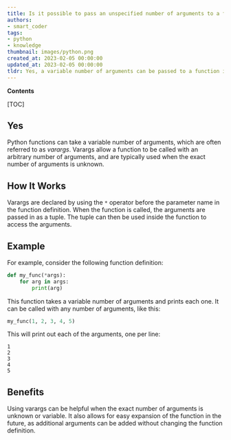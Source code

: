 ```yaml
---
title: Is it possible to pass an unspecified number of arguments to a function?
authors:
- smart_coder
tags:
- python
- knowledge
thumbnail: images/python.png
created_at: 2023-02-05 00:00:00
updated_at: 2023-02-05 00:00:00
tldr: Yes, a variable number of arguments can be passed to a function in Python using the *args syntax.
---
```


**Contents**

[TOC]

## Yes
Python functions can take a variable number of arguments, which are often referred to as *varargs*. Varargs allow a function to be called with an arbitrary number of arguments, and are typically used when the exact number of arguments is unknown.

## How It Works
Varargs are declared by using the `*` operator before the parameter name in the function definition. When the function is called, the arguments are passed in as a tuple. The tuple can then be used inside the function to access the arguments.

## Example
For example, consider the following function definition:
```python
def my_func(*args):
    for arg in args:
        print(arg)
```
This function takes a variable number of arguments and prints each one. It can be called with any number of arguments, like this:
```python
my_func(1, 2, 3, 4, 5)
```
This will print out each of the arguments, one per line:
```
1
2
3
4
5
```

## Benefits
Using varargs can be helpful when the exact number of arguments is unknown or variable. It also allows for easy expansion of the function in the future, as additional arguments can be added without changing the function definition.
